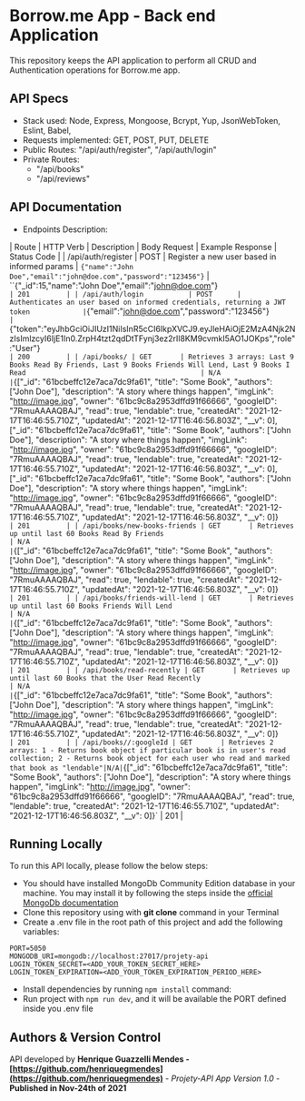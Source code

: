 # Borrow.me App - Back end Application

This repository keeps the API application to perform all CRUD and Authentication operations for Borrow.me app.

## API Specs

- Stack used: Node, Express, Mongoose, Bcrypt, Yup, JsonWebToken, Eslint, Babel,
- Requests implemented: GET, POST, PUT, DELETE
- Public Routes: "/api/auth/register", "/api/auth/login"
- Private Routes:
  - "/api/books" 
  - "/api/reviews"

## API Documentation

- Endpoints Description:

| Route | HTTP Verb | Description | Body Request | Example Response | Status Code |
| /api/auth/register        | POST      | Register a new user based in informed params                                           | `{"name":"John Doe","email":"john@doe.com","password":"123456"}`               | ``{"_id":15,"name":"John Doe","email":"john@doe.com"}`                                                                                                                                                                                           | 201         |
| /api/auth/login           | POST      | Authenticates an user based on informed credentials, returning a JWT token             | `{"email":"john@doe.com","password":"123456"}`                                 | `{"token":"eyJhbGciOiJIUzI1NiIsInR5cCI6IkpXVCJ9.eyJleHAiOjE2MzA4Njk2NzIsImlzcyI6IjE1In0.ZrpH4tzt2qdDtTFynj3ez2rIl8KM9cvmkI5AO1JOKps","role":"User"}`                                                                                             | 200         |
| /api/books/ | GET       | Retrieves 3 arrays: Last 9 Books Read By Friends, Last 9 Books Friends Will Lend, Last 9 Books I Read                                           | N/A                                                                            | `{["_id": "61bcbeffc12e7aca7dc9fa61",			"title": "Some Book", "authors": ["John Doe"], "description": "A story where things happen", "imgLink": "http://image.jpg", "owner": "61bc9c8a2953dffd91f66666", "googleID": "7RmuAAAAQBAJ", "read": true, "lendable": true, "createdAt": "2021-12-17T16:46:55.710Z", "updatedAt": "2021-12-17T16:46:56.803Z", "__v": 0], ["_id": "61bcbeffc12e7aca7dc9fa61",			"title": "Some Book", "authors": ["John Doe"], "description": "A story where things happen", "imgLink": "http://image.jpg", "owner": "61bc9c8a2953dffd91f66666", "googleID": "7RmuAAAAQBAJ", "read": true, "lendable": true, "createdAt": "2021-12-17T16:46:55.710Z", "updatedAt": "2021-12-17T16:46:56.803Z", "__v": 0], ["_id": "61bcbeffc12e7aca7dc9fa61",			"title": "Some Book", "authors": ["John Doe"], "description": "A story where things happen", "imgLink": "http://image.jpg", "owner": "61bc9c8a2953dffd91f66666", "googleID": "7RmuAAAAQBAJ", "read": true, "lendable": true, "createdAt": "2021-12-17T16:46:55.710Z", "updatedAt": "2021-12-17T16:46:56.803Z", "__v": 0]}`               | 201         |
| /api/books/new-books-friends | GET       | Retrieves up until last 60 Books Read By Friends                                          | N/A                                                                            | `{["_id": "61bcbeffc12e7aca7dc9fa61",			"title": "Some Book", "authors": ["John Doe"], "description": "A story where things happen", "imgLink": "http://image.jpg", "owner": "61bc9c8a2953dffd91f66666", "googleID": "7RmuAAAAQBAJ", "read": true, "lendable": true, "createdAt": "2021-12-17T16:46:55.710Z", "updatedAt": "2021-12-17T16:46:56.803Z", "__v": 0]}`               | 201         |
| /api/books/friends-will-lend | GET       | Retrieves up until last 60 Books Friends Will Lend                                          | N/A                                                                            | `{["_id": "61bcbeffc12e7aca7dc9fa61",			"title": "Some Book", "authors": ["John Doe"], "description": "A story where things happen", "imgLink": "http://image.jpg", "owner": "61bc9c8a2953dffd91f66666", "googleID": "7RmuAAAAQBAJ", "read": true, "lendable": true, "createdAt": "2021-12-17T16:46:55.710Z", "updatedAt": "2021-12-17T16:46:56.803Z", "__v": 0]}`               | 201         |
| /api/books/read-recently | GET       | Retrieves up until last 60 Books that the User Read Recently                                          | N/A                                                                            | `{["_id": "61bcbeffc12e7aca7dc9fa61",			"title": "Some Book", "authors": ["John Doe"], "description": "A story where things happen", "imgLink": "http://image.jpg", "owner": "61bc9c8a2953dffd91f66666", "googleID": "7RmuAAAAQBAJ", "read": true, "lendable": true, "createdAt": "2021-12-17T16:46:55.710Z", "updatedAt": "2021-12-17T16:46:56.803Z", "__v": 0]}`               | 201         |
| /api/books//:googleId | GET       | Retrieves 2 arrays: 1 - Returns book object if particular book is in user's read collection; 2 - Returns book object for each user who read and marked that book as "lendable"|N/A| `{["_id": "61bcbeffc12e7aca7dc9fa61",			"title": "Some Book", "authors": ["John Doe"], "description": "A story where things happen", "imgLink": "http://image.jpg", "owner": "61bc9c8a2953dffd91f66666", "googleID": "7RmuAAAAQBAJ", "read": true, "lendable": true, "createdAt": "2021-12-17T16:46:55.710Z", "updatedAt": "2021-12-17T16:46:56.803Z", "__v": 0]}`               | 201         |

## Running Locally

To run this API locally, please follow the below steps:

- You should have installed MongoDb Community Edition database in your machine. You may install it by following the steps inside the [official MongoDb documentation](https://docs.mongodb.com/manual/administration/install-community/)
- Clone this repository using with **git clone** command in your Terminal
- Create a .env file in the root path of this project and add the following variables:

```text
PORT=5050
MONGODB_URI=mongodb://localhost:27017/projety-api
LOGIN_TOKEN_SECRET=<ADD_YOUR_TOKEN_SECRET_HERE>
LOGIN_TOKEN_EXPIRATION=<ADD_YOUR_TOKEN_EXPIRATION_PERIOD_HERE>
```

- Install dependencies by running `npm install` command:
- Run project with `npm run dev`, and it will be available the PORT defined inside you .env file

## Authors & Version Control

API developed by **Henrique Guazzelli Mendes - [https://github.com/henriquegmendes](https://github.com/henriquegmendes)** - _Projety-API App Version 1.0_ - **Published in Nov-24th of 2021**
